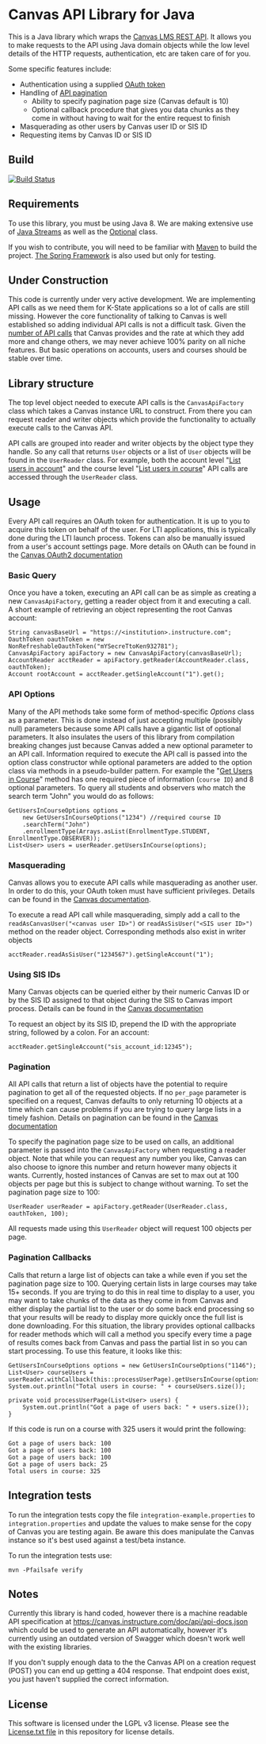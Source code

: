 # Canvas API Library for Java
This is a Java library which wraps the [Canvas LMS REST API](https://canvas.instructure.com/doc/api/index.html). It allows you to make requests to the API using Java domain objects while the low level details of the HTTP requests, authentication, etc are taken care of for you.

Some specific features include:
* Authentication using a supplied [OAuth token](https://canvas.instructure.com/doc/api/file.oauth.html)
* Handling of [API pagination](https://canvas.instructure.com/doc/api/file.pagination.html) 
  * Ability to specify pagination page size (Canvas default is 10)
  * Optional callback procedure that gives you data chunks as they come in without having to wait for the entire request to finish
* Masquerading as other users by Canvas user ID or SIS ID
* Requesting items by Canvas ID or SIS ID

## Build ##

[![Build Status](https://travis-ci.org/ox-it/canvas-api.svg?branch=master)](https://travis-ci.org/ox-it/canvas-api)

## Requirements
To use this library, you must be using Java 8. We are making extensive use of [Java Streams](https://docs.oracle.com/javase/8/docs/api/java/util/stream/package-summary.html) as well as the [Optional](https://docs.oracle.com/javase/8/docs/api/java/util/Optional.html) class.

If you wish to contribute, you will need to be familiar with [Maven](https://maven.apache.org/) to build the project. [The Spring Framework](http://spring.io/) is also used but only for testing.

## Under Construction
This code is currently under very active development. We are implementing API calls as we need them for K-State applications so a lot of calls are still missing. However the core functionality of talking to Canvas is well established so adding individual API calls is not a difficult task. Given the [number of API calls](https://canvas.instructure.com/doc/api/all_resources.html) that Canvas provides and the rate at which they add more and change others, we may never achieve 100% parity on all niche features. But basic operations on accounts, users and courses should be stable over time.

## Library structure
The top level object needed to execute API calls is the `CanvasApiFactory` class which takes a Canvas instance URL to construct. From there you can request reader and writer objects which provide the functionality to actually execute calls to the Canvas API.

API calls are grouped into reader and writer objects by the object type they handle. So any call that returns `User` objects or a list of `User` objects will be found in the `UserReader` class. For example, both the account level "[List users in account](https://canvas.instructure.com/doc/api/users.html#method.users.index)" and the course level "[List users in course](https://canvas.instructure.com/doc/api/courses.html#method.courses.users)" API calls are accessed through the `UserReader` class.

## Usage
Every API call requires an OAuth token for authentication. It is up to you to acquire this token on behalf of the user. For LTI applications, this is typically done during the LTI launch process. Tokens can also be manually issued from a user's account settings page. More details on OAuth can be found in the [Canvas OAuth2 documentation](https://canvas.instructure.com/doc/api/file.oauth.html)

### Basic Query
Once you have a token, executing an API call can be as simple as creating a new `CanvasApiFactory`, getting a reader object from it and executing a call. A short example of retrieving an object representing the root Canvas account:

    String canvasBaseUrl = "https://<institution>.instructure.com";
    OauthToken oauthToken = new NonRefreshableOauthToken("mYSecreTtoKen932781");
    CanvasApiFactory apiFactory = new CanvasApiFactory(canvasBaseUrl);
    AccountReader acctReader = apiFactory.getReader(AccountReader.class, oauthToken);
    Account rootAccount = acctReader.getSingleAccount("1").get();

### API Options
Many of the API methods take some form of method-specific *Options* class as a parameter. This is done instead of just accepting multiple (possibly null) parameters because some API calls have a gigantic list of optional parameters. It also insulates the users of this library from compilation breaking changes just because Canvas added a new optional parameter to an API call. Information required to execute the API call is passed into the option class constructor while optional parameters are added to the option class via methods in a pseudo-builder pattern. For example the "[Get Users in Course](https://canvas.instructure.com/doc/api/courses.html#method.courses.users)" method has one required piece of information (`course ID`) and 8 optional parameters. To query all students and observers who match the search term "John" you would do as follows:

    GetUsersInCourseOptions options =
        new GetUsersInCourseOptions("1234") //required course ID
        .searchTerm("John")
        .enrollmentType(Arrays.asList(EnrollmentType.STUDENT, EnrollmentType.OBSERVER));
    List<User> users = userReader.getUsersInCourse(options);

### Masquerading
Canvas allows you to execute API calls while masquerading as another user. In order to do this, your OAuth token must have sufficient privileges. Details can be found in the [Canvas documentation](https://canvas.instructure.com/doc/api/file.masquerading.html).

To execute a read API call while masquerading, simply add a call to the `readAsCanvasUser("<canvas user ID>")` or `readAsSisUser("<SIS user ID>")` method on the reader object. Corresponding methods also exist in writer objects

    acctReader.readAsSisUser("1234567").getSingleAccount("1");

### Using SIS IDs
Many Canvas objects can be queried either by their numeric Canvas ID or by the SIS ID assigned to that object during the SIS to Canvas import process. Details can be found in the [Canvas documentation](https://canvas.instructure.com/doc/api/file.object_ids.html)

To request an object by its SIS ID, prepend the ID with the appropriate string, followed by a colon. For an account:

    acctReader.getSingleAccount("sis_account_id:12345");

### Pagination
All API calls that return a list of objects have the potential to require pagination to get all of the requested objects. If no `per_page` parameter is specified on a request, Canvas defaults to only returning 10 objects at a time which can cause problems if you are trying to query large lists in a timely fashion. Details on pagination can be found in the [Canvas documentation](https://canvas.instructure.com/doc/api/file.pagination.html)

To specify the pagination page size to be used on calls, an additional parameter is passed into the `CanvasApiFactory` when requesting a reader object. Note that while you can request any number you like, Canvas can also choose to ignore this number and return however many objects it wants. Currently, hosted instances of Canvas are set to max out at 100 objects per page but this is subject to change without warning. To set the pagination page size to 100:

    UserReader userReader = apiFactory.getReader(UserReader.class, oauthToken, 100);

All requests made using this `UserReader` object will request 100 objects per page.

### Pagination Callbacks
Calls that return a large list of objects can take a while even if you set the pagination page size to 100. Querying certain lists in large courses may take 15+ seconds. If you are trying to do this in real time to display to a user, you may want to take chunks of the data as they come in from Canvas and either display the partial list to the user or do some back end processing so that your results will be ready to display more quickly once the full list is done downloading. For this situation, the library provides optional callbacks for reader methods which will call a method you specify every time a page of results comes back from Canvas and pass the partial list in so you can start processing. To use this feature, it looks like this:

    GetUsersInCourseOptions options = new GetUsersInCourseOptions("1146");
    List<User> courseUsers = userReader.withCallback(this::processUserPage).getUsersInCourse(options);
    System.out.println("Total users in course: " + courseUsers.size());

    private void processUserPage(List<User> users) {
        System.out.println("Got a page of users back: " + users.size());
    }

If this code is run on a course with 325 users it would print the following:

    Got a page of users back: 100
    Got a page of users back: 100
    Got a page of users back: 100
    Got a page of users back: 25
    Total users in course: 325

## Integration tests

To run the integration tests copy the file `integration-example.properties` to `integration.properties` and update the values to make sense for the copy of Canvas you are testing again. Be aware this does manipulate the Canvas instance so it's best used against a test/beta instance.

To run the integration tests use:

    mvn -Pfailsafe verify

## Notes

Currently this library is hand coded, however there is a machine readable API specification at
https://canvas.instructure.com/doc/api/api-docs.json which could be used to generate an API 
automatically, however it's currently using an outdated version of Swagger which doesn't work
well with the existing libraries.

If you don't supply enough data to the the Canvas API on a creation request (POST) you can 
end up getting a 404 response. That endpoint does exist, you just haven't supplied the correct
information.

## License
This software is licensed under the LGPL v3 license. Please see the [License.txt file](License.txt) in this repository for license details.
